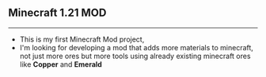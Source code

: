## Minecraft 1.21 MOD
---
* This is my first Minecraft Mod project,
* I'm looking for developing a mod that adds more materials to minecraft, not just more ores but more tools using already existing minecraft ores like **Copper** and **Emerald**
